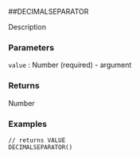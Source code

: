##DECIMALSEPARATOR

Description

### Parameters
`value` : Number (required) - argument

### Returns
Number

### Examples
```
// returns VALUE
DECIMALSEPARATOR()
```
